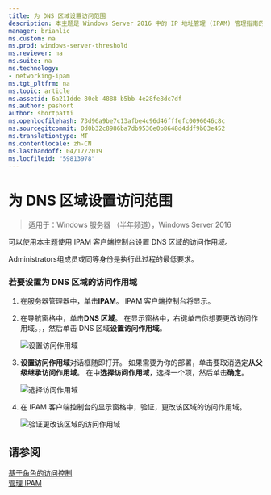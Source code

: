 ```yaml
---
title: 为 DNS 区域设置访问范围
description: 本主题是 Windows Server 2016 中的 IP 地址管理 (IPAM) 管理指南的一部分。
manager: brianlic
ms.custom: na
ms.prod: windows-server-threshold
ms.reviewer: na
ms.suite: na
ms.technology:
- networking-ipam
ms.tgt_pltfrm: na
ms.topic: article
ms.assetid: 6a211dde-80eb-4888-b5bb-4e28fe8dc7df
ms.author: pashort
author: shortpatti
ms.openlocfilehash: 73d96a9be7c13afbe4c96d46fffefc0096046c8c
ms.sourcegitcommit: 0d0b32c8986ba7db9536e0b8648d4ddf9b03e452
ms.translationtype: MT
ms.contentlocale: zh-CN
ms.lasthandoff: 04/17/2019
ms.locfileid: "59813978"
---
```

# <a name="set-access-scope-for-a-dns-zone"></a>为 DNS 区域设置访问范围

>适用于：Windows 服务器 （半年频道），Windows Server 2016

可以使用本主题使用 IPAM 客户端控制台设置 DNS 区域的访问作用域。  
  
Administrators组成员或同等身份是执行此过程的最低要求。  
  
### <a name="to-set-the-access-scope-for-a-dns-zone"></a>若要设置为 DNS 区域的访问作用域  
  
1.  在服务器管理器中，单击**IPAM**。 IPAM 客户端控制台将显示。  
  
2.  在导航窗格中，单击**DNS 区域**。 在显示窗格中，右键单击你想要更改访问作用域。，，然后单击 DNS 区域**设置访问作用域**。  
  
    ![设置访问作用域](../../media/Set-Access-Scope-for-a-DNS-Zone/ipam_SetAccessScopeOfZone_02.jpg)  
  
3.  **设置访问作用域**对话框随即打开。 如果需要为你的部署，单击要取消选定**从父级继承访问作用域**。 在中**选择访问作用域**，选择一个项，然后单击**确定**。  
  
    ![选择访问作用域](../../media/Set-Access-Scope-for-a-DNS-Zone/ipam_SetAccessScopeOfZone_03.jpg)  
  
4.  在 IPAM 客户端控制台的显示窗格中，验证，更改该区域的访问作用域。  
  
    ![验证更改该区域的访问作用域](../../media/Set-Access-Scope-for-a-DNS-Zone/ipam_SetAccessScopeOfZone_04.jpg)  
  
## <a name="see-also"></a>请参阅  
[基于角色的访问控制](Role-based-Access-Control.md)  
[管理 IPAM](Manage-IPAM.md)  
  



